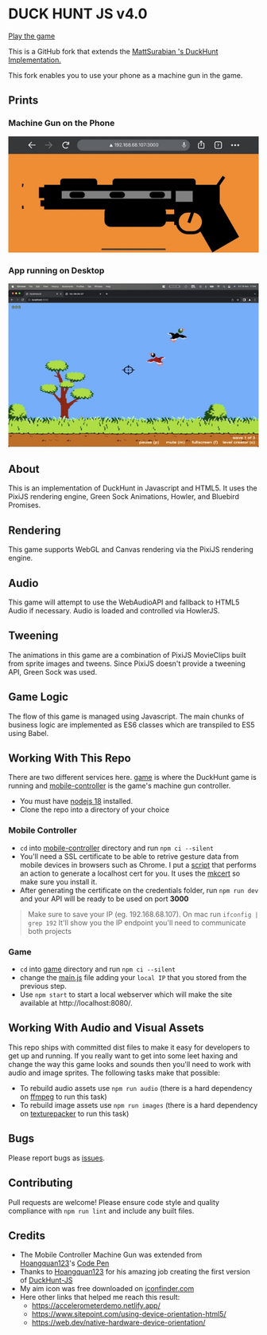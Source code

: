 # DUCK HUNT JS v4.0

[Play the game](#)

This is a GitHub fork that extends the [MattSurabian 's DuckHunt Implementation.](https://github.com/MattSurabian/DuckHunt-JS)

This fork enables you to use your phone as a machine gun in the game.

## Prints
### Machine Gun on the Phone
![](./prints/magine-gun.jpeg)

### App running on Desktop
![](./prints/app-running.jpeg)
## About

This is an implementation of DuckHunt in Javascript and HTML5. It uses the PixiJS rendering engine, Green Sock Animations, Howler, and Bluebird Promises.

## Rendering
This game supports WebGL and Canvas rendering via the PixiJS rendering engine.

## Audio
This game will attempt to use the WebAudioAPI and fallback to HTML5 Audio if necessary. Audio is loaded and controlled via HowlerJS.

## Tweening
The animations in this game are a combination of PixiJS MovieClips built from sprite images and tweens. Since PixiJS doesn't provide a tweening API, Green Sock was used.

## Game Logic
The flow of this game is managed using Javascript. The main chunks of business logic are implemented as ES6 classes which are transpiled to ES5 using Babel.

## Working With This Repo

There are two different services here. [game](./game) is where the DuckHunt game is running and [mobile-controller](./mobile-controller) is the game's machine gun controller.

 - You must have [nodejs 18](https://nodejs.org/) installed.
 - Clone the repo into a directory of your choice

### Mobile Controller
 - `cd` into [mobile-controller](./mobile-controller)  directory and run `npm ci --silent`
- You'll need a SSL certificate to be able to retrive gesture data from mobile devices in browsers such as Chrome. I put a [script](./mobile-controller/generate-cert.sh) that performs an action to generate a localhost cert for you. It uses the [mkcert](https://github.com/FiloSottile/mkcert) so make sure you install it.
- After generating the certificate on the credentials folder, run `npm run dev` and your API will be ready to be used on port **3000**
> Make sure to save your IP (eg. 192.168.68.107). On mac run `ifconfig | grep 192` 
> It'll show you the IP endpoint you'll need to communicate both projects
### Game
 - `cd` into [game](./game) directory and run `npm ci --silent`
 - change the [main.js](./game/main.js) file adding your `local IP` that you stored from the previous step.
 - Use `npm start` to start a local webserver which will make the site available at http://localhost:8080/. 

## Working With Audio and Visual Assets
This repo ships with committed dist files to make it easy for developers to get up and running. If you really want to get into some leet haxing and change the way
this game looks and sounds then you'll need to work with audio and image sprites. The following tasks make that possible: 

 - To rebuild audio assets use `npm run audio` (there is a hard dependency on [ffmpeg](https://ffmpeg.org/download.html) to run this task)
 - To rebuild image assets use `npm run images` (there is a hard dependency on [texturepacker](https://www.codeandweb.com/texturepacker/download) to run this task)

## Bugs
Please report bugs as [issues](https://github.com/MattSurabian/DuckHunt-JS/issues).

## Contributing
Pull requests are welcome! Please ensure code style and quality compliance with `npm run lint` and include any built files.

## Credits

- The Mobile Controller Machine Gun was extended from [Hoangquan123](@Hoangquan123)'s [Code Pen](https://codepen.io/Hoangquan123/pen/QzepvV)
- Thanks to [Hoangquan123](@Hoangquan123) for his amazing job creating the first version of [DuckHunt-JS](https://github.com/MattSurabian/DuckHunt-JS)
- My aim icon was free downloaded on [iconfinder.com](https://www.iconfinder.com/search?q=aim&price=free)
- Here other links that helped me reach this result:
  - https://accelerometerdemo.netlify.app/
  - https://www.sitepoint.com/using-device-orientation-html5/
  - https://web.dev/native-hardware-device-orientation/